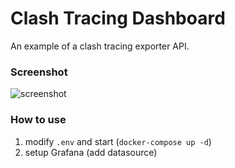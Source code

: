 # Clash Tracing Dashboard

An example of a clash tracing exporter API.

### Screenshot

![screenshot](./screenshot/screenshot.png)

### How to use

1. modify `.env` and start (`docker-compose up -d`)
2. setup Grafana (add datasource)

